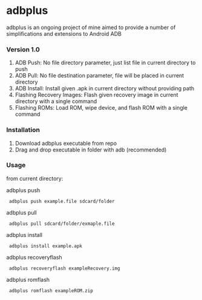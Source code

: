 # adbplus
adbplus is an ongoing project of mine aimed to provide a number of simplifications and extensions to Android ADB 

### Version 1.0

1. ADB Push: No file directory parameter, just list file in current directory to push
2. ADB Pull: No file destination parameter, file will be placed in current directory
3. ADB Install: Install given .apk in current directory without providing path
4. Flashing Recovery Images: Flash given recovery image in current directory with a single command
5. Flashing ROMs: Load ROM, wipe device, and flash ROM with a single command

### Installation
1. Download adbplus executable from repo
2. Drag and drop executable in folder with adb (recommended)

### Usage

from current directory:

adbplus push
  
   <code> adbplus push example.file sdcard/folder </code>
   
adbplus pull
  
   <code> adbplus pull sdcard/folder/exmaple.file </code>
   
adbplus install

<code> adbplus install example.apk </code>

adbplus recoveryflash

<code> adbplus recoveryflash exampleRecovery.img </code>

adbplus romflash

<code> adbplus romflash exampleROM.zip </code>
